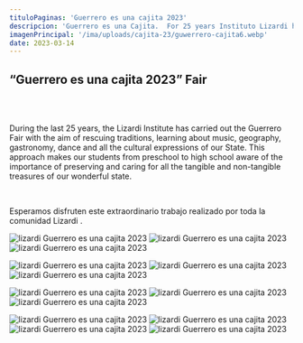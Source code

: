 ```yaml
---
tituloPaginas: 'Guerrero es una cajita 2023'
descripcion: 'Guerrero es una Cajita.  For 25 years Instituto Lizardi has carried out the Guerrero Fair to allow the students to recognize and value the traditions of our state'
imagenPrincipal: '/ima/uploads/cajita-23/guwerrero-cajita6.webp'
date: 2023-03-14
---
```


##  “Guerrero es una cajita 2023” Fair

<br>

<br>


During the last 25 years, the Lizardi Institute has carried out the Guerrero Fair with the aim of rescuing traditions, learning about music, geography, gastronomy, dance and all the cultural expressions of our State. This approach makes our students from preschool to high school aware of the importance of preserving and caring for all the tangible and non-tangible treasures of our wonderful state.

<br>


Esperamos disfruten este extraordinario trabajo realizado por toda la comunidad Lizardi .

![lizardi Guerrero es una cajita 2023](/ima/uploads/cajita-23/guwerrero-cajita1.webp)
![lizardi Guerrero es una cajita 2023](/ima/uploads/cajita-23/guwerrero-cajita2.webp)
![lizardi Guerrero es una cajita 2023](/ima/uploads/cajita-23/guwerrero-cajita3.webp)

![lizardi Guerrero es una cajita 2023](/ima/uploads/cajita-23/guwerrero-cajita4.webp)
![lizardi Guerrero es una cajita 2023](/ima/uploads/cajita-23/guwerrero-cajita5.webp)
![lizardi Guerrero es una cajita 2023](/ima/uploads/cajita-23/guwerrero-cajita7.webp)

![lizardi Guerrero es una cajita 2023](/ima/uploads/cajita-23/guwerrero-cajita8.webp)
![lizardi Guerrero es una cajita 2023](/ima/uploads/cajita-23/guwerrero-cajita9.webp)
![lizardi Guerrero es una cajita 2023](/ima/uploads/cajita-23/guwerrero-cajita10.webp)

![lizardi Guerrero es una cajita 2023](/ima/uploads/cajita-23/guwerrero-cajita11.webp)
![lizardi Guerrero es una cajita 2023](/ima/uploads/cajita-23/guwerrero-cajita12.webp)
![lizardi Guerrero es una cajita 2023](/ima/uploads/cajita-23/guwerrero-cajita13.webp)
![lizardi Guerrero es una cajita 2023](/ima/uploads/cajita-23/guwerrero-cajita14.webp)



